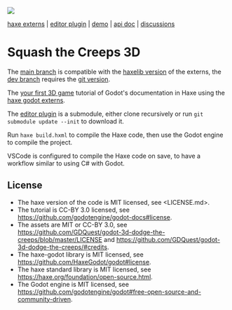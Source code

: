 ![](https://raw.github.com/HaxeGodot/godot/main/.github/logo.png)

[haxe externs](https://github.com/HaxeGodot/godot) | [editor plugin](https://github.com/HaxeGodot/editor-plugin) | [demo](https://github.com/HaxeGodot/squash-the-creeps-3d) | [api doc](https://haxegodot.github.io/godot/) | [discussions](https://github.com/HaxeGodot/godot/discussions)

# Squash the Creeps 3D

The [main branch](https://github.com/HaxeGodot/squash-the-creeps-3d/tree/main) is compatible with the [haxelib version](https://lib.haxe.org/p/godot/) of the externs, the [dev branch](https://github.com/HaxeGodot/squash-the-creeps-3d/tree/dev) requires the [git version](https://github.com/HaxeGodot/godot).

The [your first 3D game](https://docs.godotengine.org/en/latest/getting_started/first_3d_game/index.html) tutorial of Godot's documentation in Haxe using the [haxe godot externs](https://github.com/HaxeGodot/godot/).

The [editor plugin](https://github.com/HaxeGodot/editor-plugin) is a submodule, either clone recursively or run `git submodule update --init` to download it.

Run `haxe build.hxml` to compile the Haxe code, then use the Godot engine to compile the project.

VSCode is configured to compile the Haxe code on save, to have a workflow similar to using C# with Godot.

## License

* The haxe version of the code is MIT licensed, see <LICENSE.md>.
* The tutorial is CC-BY 3.0 licensed, see <https://github.com/godotengine/godot-docs#license>.
* The assets are MIT or CC-BY 3.0, see <https://github.com/GDQuest/godot-3d-dodge-the-creeps/blob/master/LICENSE> and <https://github.com/GDQuest/godot-3d-dodge-the-creeps/#credits>.
* The haxe-godot library is MIT licensed, see <https://github.com/HaxeGodot/godot#license>.
* The haxe standard library is MIT licensed, see <https://haxe.org/foundation/open-source.html>.
* The Godot engine is MIT licensed, see <https://github.com/godotengine/godot#free-open-source-and-community-driven>.
